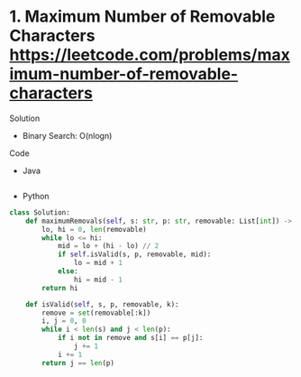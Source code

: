 # 1. Maximum Number of Removable Characters https://leetcode.com/problems/maximum-number-of-removable-characters

Solution

- Binary Search: O(nlogn)

Code

- Java

```java

```

- Python

```python
class Solution:
    def maximumRemovals(self, s: str, p: str, removable: List[int]) -> int:
        lo, hi = 0, len(removable)
        while lo <= hi:
            mid = lo + (hi - lo) // 2
            if self.isValid(s, p, removable, mid):
                lo = mid + 1
            else:
                hi = mid - 1
        return hi

    def isValid(self, s, p, removable, k):
        remove = set(removable[:k])
        i, j = 0, 0
        while i < len(s) and j < len(p):
            if i not in remove and s[i] == p[j]:
                j += 1
            i += 1
        return j == len(p)
```
